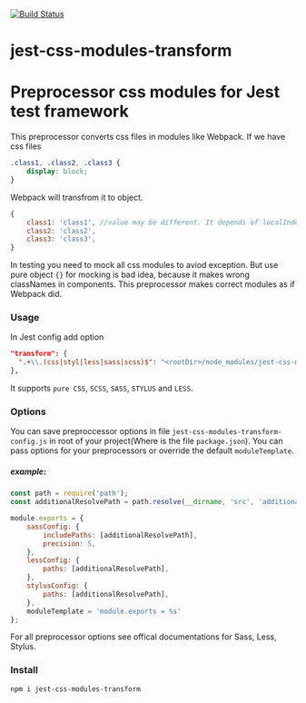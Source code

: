 [![Build Status](https://travis-ci.org/Connormiha/jest-css-modules-transform.svg?branch=master)](https://travis-ci.org/Connormiha/jest-css-modules-transform)

# jest-css-modules-transform
# Preprocessor css modules for Jest test framework
This preprocessor converts css files in modules like Webpack.
If we have css files
```css
.class1, .class2, .class3 {
    display: block;
}
```
Webpack will transfrom it to object.
```js
{
    class1: 'class1', //value may be different. It depends of localIndentName property
    class2: 'class2',
    class3: 'class3',
}
```

In testing you need to mock all css modules to aviod exception. But use pure object `{}` for mocking is bad idea, because it makes wrong classNames in components. This preprocessor makes correct modules as if Webpack did.

### Usage
In Jest config add option
```json
"transform": {
  ".+\\.(css|styl|less|sass|scss)$": "<rootDir>/node_modules/jest-css-modules-transform"
},
```

It supports `pure CSS`, `SCSS`, `SASS`, `STYLUS` and `LESS`.  

### Options
You can save preproccessor options in file `jest-css-modules-transform-config.js` in root of your project(Where is the file `package.json`).
You can pass options for your preprocessors or override the default `moduleTemplate`.
##### example:  
```js
const path = require('path');  
const additionalResolvePath = path.resolve(__dirname, 'src', 'additional_modules');

module.exports = {
    sassConfig: {
        includePaths: [additionalResolvePath],
        precision: 5,
    },
    lessConfig: {
        paths: [additionalResolvePath],
    },
    stylusConfig: {
        paths: [additionalResolvePath],
    },
    moduleTemplate = 'module.exports = %s'
};
```
For all preprocessor options see offical documentations for Sass, Less, Stylus.

### Install
```
npm i jest-css-modules-transform
```
